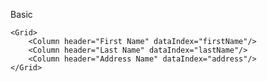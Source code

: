 Basic

    <Grid>
        <Column header="First Name" dataIndex="firstName"/>
        <Column header="Last Name" dataIndex="lastName"/>
        <Column header="Address Name" dataIndex="address"/>
    </Grid>
